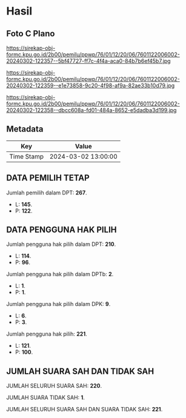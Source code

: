 # Hasil

## Foto C Plano

https://sirekap-obj-formc.kpu.go.id/2b00/pemilu/ppwp/76/01/12/20/06/7601122006002-20240302-122357--5bf47727-ff7c-4f4a-aca0-84b7b6ef45b7.jpg

https://sirekap-obj-formc.kpu.go.id/2b00/pemilu/ppwp/76/01/12/20/06/7601122006002-20240302-122359--e1e73858-9c20-4f98-af9a-82ae33b10d79.jpg

https://sirekap-obj-formc.kpu.go.id/2b00/pemilu/ppwp/76/01/12/20/06/7601122006002-20240302-122358--dbcc608a-fd01-484a-8652-e5dadba3d199.jpg


## Metadata

| Key        | Value               |
| ---------- | ------------------- |
| Time Stamp | 2024-03-02 13:00:00 |


## DATA PEMILIH TETAP

Jumlah pemilih dalam DPT: **267**.
 * L: **145**.
 * P: **122**.

## DATA PENGGUNA HAK PILIH

Jumlah pengguna hak pilih dalam DPT: **210**.
 * L: **114**.
 * P: **96**.

Jumlah pengguna hak pilih dalam DPTb: **2**.
 * L: **1**.
 * P: **1**.

Jumlah pengguna hak pilih dalam DPK: **9**.
 * L: **6**.
 * P: **3**.

Jumlah pengguna hak pilih: **221**.
 * L: **121**.
 * P: **100**.

## JUMLAH SUARA SAH DAN TIDAK SAH

JUMLAH SELURUH SUARA SAH: **220**.

JUMLAH SUARA TIDAK SAH: **1**.

JUMLAH SELURUH SUARA SAH DAN SUARA TIDAK SAH: **221**.


